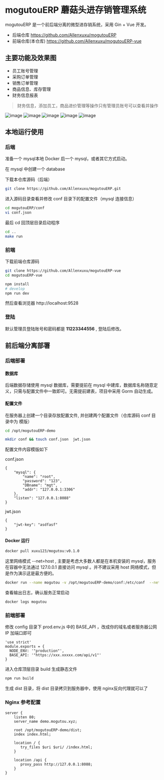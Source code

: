 # mogutouERP 蘑菇头进存销管理系统 

mogutouERP 是一个前后端分离的微型进存销系统，采用 Gin + Vue 开发。

- 后端仓库 https://github.com/Allenxuxu/mogutouERP
- 前端仓库(本仓库) https://github.com/Allenxuxu/mogutouERP-vue


## 主要功能及效果图

- 员工账号管理
- 采购订单管理
- 销售订单管理
- 商品信息、库存管理
- 财务信息报表

> 财务信息，添加员工，商品进价管理等操作只有管理员账号可以查看并操作

![image](https://github.com/Allenxuxu/mogutouERP/raw/master/.screenshots/index.png)
![image](https://github.com/Allenxuxu/mogutouERP/raw/master/.screenshots/stock.png)
![image](https://github.com/Allenxuxu/mogutouERP/raw/master/.screenshots/order.png)
![image](https://github.com/Allenxuxu/mogutouERP/raw/master/.screenshots/chart1.png)
![image](https://github.com/Allenxuxu/mogutouERP/raw/master/.screenshots/chart2.png)

## 本地运行使用

### 后端

准备一个 mysql本地 Docker 启一个 mysql，或者其它方式启动。

在 mysql 中创建一个 database

下载本仓库源码（后端）

```bash
git clone https://github.com/Allenxuxu/mogutouERP.git
```

进入源码目录查看并修改 conf 目录下的配置文件（mysql 连接信息）

```bash
cd mogutouERP/conf
vi conf.json
```

最后 cd 回顶层目录启动程序

```bash
cd ..
make run
```

### 前端

下载前端仓库源码

```bash
git clone https://github.com/Allenxuxu/mogutouERP-vue
cd mogutouERP-vue
```

```bash
npm install
# develop
npm run dev
```
然后查看浏览器 http://localhost:9528

### 登陆

默认管理员登陆账号和密码都是 **11223344556** , 登陆后修改。

## 前后端分离部署

### 后端部署

#### 数据库

后端数据存储使用 mysql 数据库，需要提前在 mysql 中建库，数据库名称随意定义，只需与配置文件中一致即可。无需提前建表，项目中采用 Gorm 自动生成。

#### 配置文件

在服务器上创建一个目录存放配置文件, 并创建两个配置文件（仓库源码 conf 目录中为 模版）

```bash
cd /opt/mogutouERP-demo

mkdir conf && touch conf.json  jwt.json
```
配置文件内容模版如下

conf.json
```
{
    "mysql": {
        "name": "root",
        "password": "123",
        "DBname": "mgt",
        "addr": "127.0.0.1:3306"
    },
    "listen": "127.0.0.1:8088"
}
```

jwt.json
```
{
    "jwt-key": "asdfasf"
}
```

#### Docker 运行

```bash
docker pull xuxu123/mogutou:v0.1.0
```

这里网络模式 --net=host , 主要是考虑大多数人都是在本机安装的 mysql，服务在容器中无法通过 127.0.0.1 直接访问 mysql 。并不建议采用 host 网络模式，但是作为演示这是最方便的。

```bash
docker run --name mogutou -v /opt/mogutouERP-demo/conf:/etc/conf  --net=host -d   xuxu123/mogutou:v0.1.0
```

查看输出日志，确认服务正常启动

```bash
docker logs mogutou
```

### 前端部署

修改 config 目录下 prod.env.js 中的 BASE_API ，改成你的域名或者服务器公网 IP 加端口即可

```
'use strict'
module.exports = {
  NODE_ENV: '"production"',
  BASE_API: '"https://xxx.xxxxx.com/api/v1"'
}
```

进入仓库顶层目录 build 生成静态文件

```bash
npm run build
```

生成 dist 目录，将 dist 目录拷贝到服务器中，使用 nginx反向代理就可以了

### Nginx 参考配置

```
server {
    listen 80;
    server_name demo.mogutou.xyz;

    root /opt/mogutouERP-demo/dist;
    index index.html;

    location / {
       try_files $uri $uri/ /index.html;
    }

    location /api {
       proxy_pass http://127.0.0.1:8088;
    }
}
```
